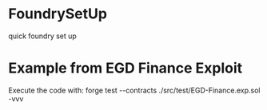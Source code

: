 # FoundrySetUp
quick foundry set up


# Example from EGD Finance Exploit


Execute the code with:  forge test --contracts ./src/test/EGD-Finance.exp.sol -vvv
